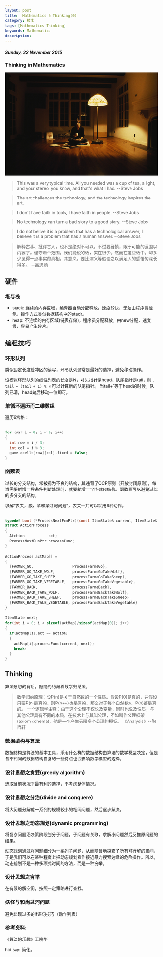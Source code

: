 ```yaml
---
layout: post
title:  Mathematics & Thinking(0)
category: 技术
tags: [Mathematics Thinking]
keywords: Mathematics
description:
---
```


##### Sunday, 22 November 2015

### Thinking in Mathematics

![Jobs](/../../assets/img/tech/2015/jobs_5.jpg)

> This was a very typical time. All you needed was a cup of tea, a light, and your stereo, you know, and that's what I had. --Steve Jobs

> The art challenges the technology, and the technology inspires the art.

> I don't have faith in tools, I have faith in people. --Steve Jobs

> No technology can turn a bad story to a good story. --Steve Jobs

> I do not belive it is a problem that has a technological answer, I believe it is a problem that has a human answer.  --Steve Jobs

> 解释古事、批评古人，也不是绝对不可以，不过要谨慎，限于可能的范围以内罢了。谨守着个范围，我们能说的话，实在很少。然而在这些话中，却多少见得一点事实的真相，其意义，要比演义等假设之以满足人的感悟的深长得多。  --吕思勉


## 硬件

### 堆与栈

- stack: 连续的内存区域，编译器自动分配释放，速度较快，无法由程序员控制。操作方式类似数据结构中的stack。
- heap: 不连续的内存区域(链表存储)，程序员分配释放，由new分配，速度慢，容易产生碎片。


## 编程技巧

### 环形队列

类似固定长度缓冲区的读写，环形队列通常是最好的选择，避免移动操作。

设模拟环形队列的线性列表的长度是N，对头指针是head，队尾指针是tail，则：
`tail = (tail + 1) % N`
可以计算新的队尾指针。
当tail+1等于head的时候，队列已满，head向后移动一位即可。

### 单循环遍历而二维数组
遍历9宫格：

````c

for (var i = 0; i < 9; i++)
{
  int row = i / 3;
  int col = i % 3;
  game->cells[row][col].fixed = false;
}

````


### 函数表

过长的分支结构，常被视为不良的结构，其违背了OCP原则（开放封闭原则），每当需要新增一种条件判断处理时，就要新增一个if-else结构。函数表可以避免过长的多分支的结构。

求解“农夫，狼，羊和菜过河问题”，农夫一共可以采用8种动作。

````c

typedef bool (*ProcessNextFunPtr)(const ItemState& current, ItemState& next);
struct ActionProcess
{
  Atction           act;
  ProcessNextFunPtr processFunc;
}

ActionProcess actMap[] =
{
  {FARMER_GO,                  ProcessFarmeGo},
  {FARMER_GO_TAKE_WOLF,        processFarmeGoTakeWolf},
  {FARMER_GO_TAKE_SHEEP,       processFarmeGoTakeSheep},
  {FARMER_GO_TAKE_VEGETABLE,   processFarmeGoTakeVegetable},
  {FARMER_BACK,                processFarmeBack},
  {FARMER_BACK_TAKE_WOLF,      processFarmeBackTakeWolf},
  {FARMER_BACK_TAKE_SHEEP,     processFarmeBackTakeSheep},
  {FARMER_BACK_TALE_VEGETABLE, processFarmeBackTakeVegetable}
}

ItemState next;
for(int i = 0; i < sizeof(actMap)/sizeof(actMap[0]); i++)
{
  if(actMap[i].act == action)
  {
    actMap[i].processFunc(current, next);
    break;
  }
}

````

## Thinking

算法思想的背后，隐隐约约藏着数学归纳法。
> 数学归纳原理：设P(n)是关于自然数的一个性质。假设P(0)是真的，并假设只要P(n)是真的，则P(n++)也是真的，那么对于每个自然数n，P(n)都是真的。
一个逻辑学注释：由于这个公理不仅说及变量，同时也说及性质，与其他公理具有不同的本质。在技术上与其叫公理，不如叫作公理框架(axiom schema)，他是一个产生无限多个公理的模板。
《Analysis》--陶哲轩

### 数据结构与算法

数据结构是算法的基本工具，采用什么样的数据结构由算法的数学模型决定，但是各不相同的数据结构自身的一些特点也会影响数学模型的选择。

### 设计思想之贪婪(greedy algorithm)
选取当前状况下最有利的选择，不考虑整体情况。

### 设计思想之分治(divide and conquere)
将大问题分解成一系列的规模较小的相同问题，然后逐步解决。

### 设计思想之动态规划(dynamic programming)
将复杂问题沿决策阶段划分子问题，子问题有关联，求解小问题然后反推原问题的结果。

动态规划通过将问题细分为一系列子问题，从而隐含地探查了所有可行解的空间，于是我们可以在某种程度上把动态规划看作接近暴力搜索边缘的危险操作。所以，动态规划不是一种多项式时间的方法，而是一种穷举。

### 设计思想之穷举
在有限的解空间，按照一定策略进行查找。

### 妖怪与和尚过河问题

避免出现过多的if语句技巧（动作列表）


### 参考资料:
《算法的乐趣》王晓华

hid say: 简化。



